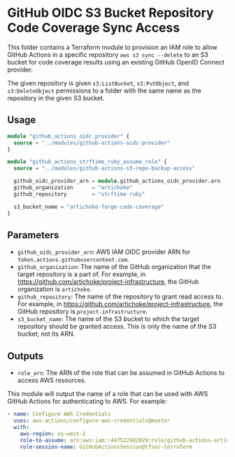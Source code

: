 # GitHub OIDC S3 Bucket Repository Code Coverage Sync Access

This folder contains a Terraform module to provision an IAM role to allow GitHub
Actions in a specific repository `aws s3 sync --delete` to an S3 bucket for code
coverage results using an existing GitHub OpenID Connect provider.

The given repository is given `s3:ListBucket`, `s3:PutObject`, and
`s3:DeleteObject` permissions to a folder with the same name as the repository
in the given S3 bucket.

## Usage

```terraform
module "github_actions_oidc_provider" {
  source = "../modules/github-actions-oidc-provider"
}

module "github_actions_strftime_ruby_assume_role" {
  source = "../modules/github-actions-s3-repo-backup-access"

  github_oidc_provider_arn = module.github_actions_oidc_provider.arn
  github_organization      = "artichoke"
  github_repository        = "strftime-ruby"

  s3_bucket_name = "artichoke-forge-code-coverage"
}
```

## Parameters

- `github_oidc_provider_arn`: AWS IAM OIDC provider ARN for
  `token.actions.githubusercontent.com`.
- `github_organization`: The name of the GitHub organization that the target
  repository is a part of. For example, in
  <https://github.com/artichoke/project-infrastructure>, the GitHub organization
  is `artichoke`.
- `github_repository`: The name of the repository to grant read access to. For
  example, in <https://github.com/artichoke/project-infrastructure>, the GitHub
  repository is `project-infrastructure`.
- `s3_bucket_name`: The name of the S3 bucket to which the target repository
  should be granted access. This is only the name of the S3 bucket; not its ARN.

## Outputs

- `role_arn`: The ARN of the role that can be assumed in GitHub Actions to
  access AWS resources.

This module will output the name of a role that can be used with AWS GitHub
Actions for authenticating to AWS. For example:

```yaml
- name: Configure AWS Credentials
  uses: aws-actions/configure-aws-credentials@master
  with:
    aws-region: us-west-2
    role-to-assume: arn:aws:iam::447522982029:role/github-actions-artichoke-project-infrastructure-role
    role-session-name: GitHubActionsSession@tfsec-terraform
```
